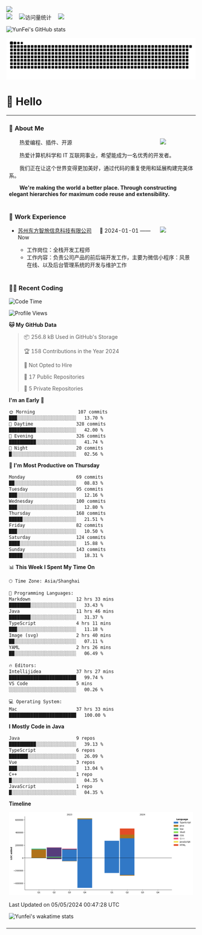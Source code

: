   <!-- dynamic typing effect 动态打字效果 -->
  <div>
    <a href="http://yunfei.plus">
      <img src="https://readme-typing-svg.demolab.com?font=Fira+Code&pause=1000&width=435&lines=console.log(%22Hello%2C%20World%22);祝您今天愉快!&center=true&size=27" />
    </a>
  </div>

  <div>
    <a href="http://yunfei.plus/"><img src="https://img.shields.io/badge/Website-博客-8c36db" /></a>&emsp;
    <!-- visitor -->
    <img src="https://komarev.com/ghpvc/?username=yunfeidog&label=Views&color=orange&style=flat" alt="访问量统计" />&emsp;
    <!-- wakatime -->    
    <a href="https://wakatime.com/@yunfeidog"><img src="https://wakatime.com/badge/user/42d0678c-368b-448b-9a77-5d21c5b55352.svg" /></a>
  </div>

![YunFei's GitHub stats](https://github-readme-stats.vercel.app/api?username=yunfeidog)

![snake](./dist/github-contribution-grid-snake.svg)

#  🙋 Hello

<table>


<tr><td>

### 🤺 About Me

<img align="right" width="88" src="https://cdn.jsdelivr.net/gh/yunfeidog/yunfeidog/assets/images/jobs.png" />

<p>&emsp;&emsp;热爱编程、插件、开源</p>
<p>&emsp;&emsp;热爱计算机科学和 IT 互联网事业，希望能成为一名优秀的开发者。</p>
<p>&emsp;&emsp;我们正在让这个世界变得更加美好，通过代码的重复使用和延展构建完美体系。</p>
<p>&emsp;&emsp;<strong>We're making the world a better place. Through constructing elegant hierarchies for maximum code reuse and extensibility.</strong></p>

</td></tr> 

<tr><td>

### 🏢 Work Experience

<img align="right" width="88" src="https://cdn.jsdelivr.net/gh/yunfeidog/yunfeidog/assets/images/yuanze.png" />

- [苏州东方智旅信息科技有限公司](http://www.leyoobao.com/) &emsp; 📌 2024-01-01 —— Now

    - 工作岗位：全栈开发工程师
    - 工作内容：负责公司产品的前后端开发工作，主要为微信小程序：风景在线、以及后台管理系统的开发与维护工作


</td></tr>

<tr><td>

### 👩‍💻 Recent Coding
<!--START_SECTION:waka-->
![Code Time](http://img.shields.io/badge/Code%20Time-1%2C068%20hrs%204%20mins-blue)

![Profile Views](http://img.shields.io/badge/Profile%20Views-228-blue)

**🐱 My GitHub Data** 

> 📦 256.8 kB Used in GitHub's Storage 
 > 
> 🏆 158 Contributions in the Year 2024
 > 
> 🚫 Not Opted to Hire
 > 
> 📜 17 Public Repositories 
 > 
> 🔑 5 Private Repositories 
 > 
**I'm an Early 🐤** 

```text
🌞 Morning                107 commits         ███░░░░░░░░░░░░░░░░░░░░░░   13.70 % 
🌆 Daytime                328 commits         ██████████░░░░░░░░░░░░░░░   42.00 % 
🌃 Evening                326 commits         ██████████░░░░░░░░░░░░░░░   41.74 % 
🌙 Night                  20 commits          █░░░░░░░░░░░░░░░░░░░░░░░░   02.56 % 
```
📅 **I'm Most Productive on Thursday** 

```text
Monday                   69 commits          ██░░░░░░░░░░░░░░░░░░░░░░░   08.83 % 
Tuesday                  95 commits          ███░░░░░░░░░░░░░░░░░░░░░░   12.16 % 
Wednesday                100 commits         ███░░░░░░░░░░░░░░░░░░░░░░   12.80 % 
Thursday                 168 commits         █████░░░░░░░░░░░░░░░░░░░░   21.51 % 
Friday                   82 commits          ███░░░░░░░░░░░░░░░░░░░░░░   10.50 % 
Saturday                 124 commits         ████░░░░░░░░░░░░░░░░░░░░░   15.88 % 
Sunday                   143 commits         █████░░░░░░░░░░░░░░░░░░░░   18.31 % 
```


📊 **This Week I Spent My Time On** 

```text
🕑︎ Time Zone: Asia/Shanghai

💬 Programming Languages: 
Markdown                 12 hrs 33 mins      ████████░░░░░░░░░░░░░░░░░   33.43 % 
Java                     11 hrs 46 mins      ████████░░░░░░░░░░░░░░░░░   31.37 % 
TypeScript               4 hrs 11 mins       ███░░░░░░░░░░░░░░░░░░░░░░   11.18 % 
Image (svg)              2 hrs 40 mins       ██░░░░░░░░░░░░░░░░░░░░░░░   07.11 % 
YAML                     2 hrs 26 mins       ██░░░░░░░░░░░░░░░░░░░░░░░   06.49 % 

🔥 Editors: 
Intellijidea             37 hrs 27 mins      █████████████████████████   99.74 % 
VS Code                  5 mins              ░░░░░░░░░░░░░░░░░░░░░░░░░   00.26 % 

💻 Operating System: 
Mac                      37 hrs 33 mins      █████████████████████████   100.00 % 
```

**I Mostly Code in Java** 

```text
Java                     9 repos             ██████████░░░░░░░░░░░░░░░   39.13 % 
TypeScript               6 repos             ███████░░░░░░░░░░░░░░░░░░   26.09 % 
Vue                      3 repos             ███░░░░░░░░░░░░░░░░░░░░░░   13.04 % 
C++                      1 repo              █░░░░░░░░░░░░░░░░░░░░░░░░   04.35 % 
JavaScript               1 repo              █░░░░░░░░░░░░░░░░░░░░░░░░   04.35 % 
```



**Timeline**

![Lines of Code chart](https://raw.githubusercontent.com/yunfeidog/yunfeidog/main/assets/bar_graph.png)


 Last Updated on 05/05/2024 00:47:28 UTC
<!--END_SECTION:waka-->

![Yunfei's wakatime stats](https://github-readme-stats.vercel.app/api/wakatime?username=yunfeidog)

</td></tr>




<tr><td>

